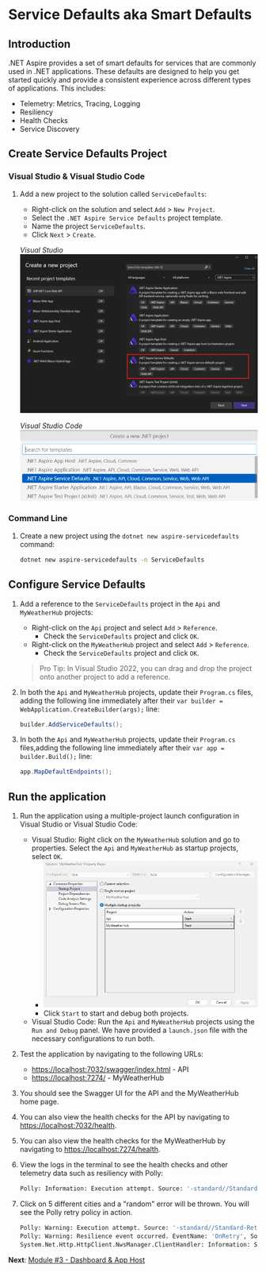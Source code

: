 # Service Defaults aka Smart Defaults

## Introduction

.NET Aspire provides a set of smart defaults for services that are commonly used in .NET applications. These defaults are designed to help you get started quickly and provide a consistent experience across different types of applications. This includes:

- Telemetry: Metrics, Tracing, Logging
- Resiliency
- Health Checks
- Service Discovery

## Create Service Defaults Project

### Visual Studio & Visual Studio Code

1. Add a new project to the solution called `ServiceDefaults`:
   - Right-click on the solution and select `Add` > `New Project`.
   - Select the `.NET Aspire Service Defaults` project template.
   - Name the project `ServiceDefaults`.
   - Click `Next` > `Create`.

    *Visual Studio*
    ![Visual Studio dialog to add a service defaults project](./media/vs-add-servicedefaults.png)

    *Visual Studio Code*
    ![Visual Studio Code dialog to add a service defaults project](./media/vsc-add-servicedefaults.png)

### Command Line

1. Create a new project using the `dotnet new aspire-servicedefaults` command:

   ```bash
   dotnet new aspire-servicedefaults -n ServiceDefaults
   ```

## Configure Service Defaults

1. Add a reference to the `ServiceDefaults` project in the `Api` and `MyWeatherHub` projects:
   - Right-click on the `Api` project and select `Add` > `Reference`.
     - Check the `ServiceDefaults` project and click `OK`.
   - Right-click on the `MyWeatherHub` project and select `Add` > `Reference`.
     - Check the `ServiceDefaults` project and click `OK`.

   > Pro Tip: In Visual Studio 2022, you can drag and drop the project onto another project to add a reference.

1. In both the `Api` and `MyWeatherHub` projects, update their `Program.cs` files, adding the following line immediately after their `var builder = WebApplication.CreateBuilder(args);` line:

   ```csharp
   builder.AddServiceDefaults();
   ```

1. In both the `Api` and `MyWeatherHub` projects, update their `Program.cs` files,adding the following line immediately after their `var app = builder.Build();` line:

   ```csharp
   app.MapDefaultEndpoints();
   ```

## Run the application

1. Run the application using a multiple-project launch configuration in Visual Studio or Visual Studio Code:
   - Visual Studio: Right click on the `MyWeatherHub` solution and go to properties. Select the `Api` and `MyWeatherHub` as startup projects, select `OK`.
     - ![Visual Studio solution properties](./media/vs-multiproject.png)
     - Click `Start` to start and debug both projects.
   - Visual Studio Code: Run the `Api` and `MyWeatherHub` projects using the `Run and Debug` panel. We have provided a `launch.json` file with the necessary configurations to run both.
1. Test the application by navigating to the following URLs:
   - [https://localhost:7032/swagger/index.html](https://localhost:7032/swagger/index.html) - API
   - [https://localhost:7274/](https://localhost:7274/) - MyWeatherHub
1. You should see the Swagger UI for the API and the MyWeatherHub home page.
1. You can also view the health checks for the API by navigating to [https://localhost:7032/health](https://localhost:7032/health).
1. You can also view the health checks for the MyWeatherHub by navigating to [https://localhost:7274/health](https://localhost:7274/health).
1. View the logs in the terminal to see the health checks and other telemetry data such as resiliency with Polly:

   ```bash
   Polly: Information: Execution attempt. Source: '-standard//Standard-Retry', Operation Key: '', Result: '200', Handled: 'False', Attempt: '0', Execution Time: '13.0649'
   ```

1. Click on 5 different cities and a "random" error will be thrown. You will see the Polly retry policy in action.

   ```bash
   Polly: Warning: Execution attempt. Source: '-standard//Standard-Retry', Operation Key: '', Result: '500', Handled: 'True', Attempt: '0', Execution Time: '9732.8258'
   Polly: Warning: Resilience event occurred. EventName: 'OnRetry', Source: '-standard//Standard-Retry', Operation Key: '', Result: '500'
   System.Net.Http.HttpClient.NwsManager.ClientHandler: Information: Sending HTTP request GET http://localhost:5271/forecast/AKZ318
   ```

**Next**: [Module #3 - Dashboard & App Host](3-dashboard-apphost.md)
